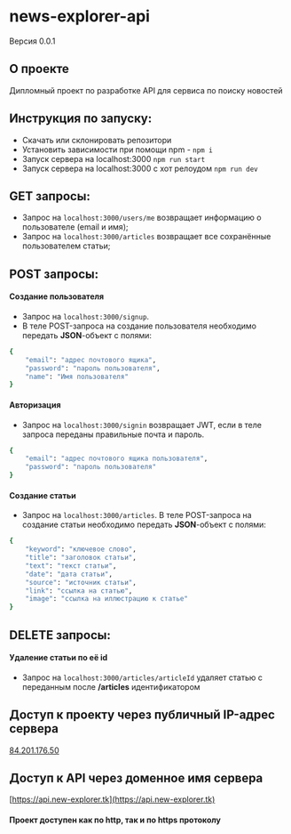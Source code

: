 # news-explorer-api
Версия 0.0.1

## О проекте
Дипломный проект по разработке API для сервиса по поиску новостей 

## Инструкция по запуску:
- Скачать или склонировать репозитори
- Установить зависимости при помощи npm - `npm i`
- Запуск сервера на localhost:3000 `npm run start`
- Запуск сервера на localhost:3000 с хот релоудом `npm run dev`

## GET запросы:
- Запрос на `localhost:3000/users/me` возвращает информацию о пользователе (email и имя);
- Запрос на `localhost:3000/articles` возвращает все сохранённые пользователем статьи;

## POST запросы:
#### Создание пользователя
- Запрос на `localhost:3000/signup`.
- В теле POST-запроса на создание пользователя необходимо передать **JSON**-объект с полями:
```sh
{   
    "email": "адрес почтового ящика",
    "password": "пароль пользователя", 
    "name": "Имя пользователя"
}
```
#### Авторизация
- Запрос на `localhost:3000/signin` возвращает JWT, если в теле запроса переданы правильные почта и пароль.
```sh
{
    "email": "адрес почтового ящика пользователя",
    "password": "пароль пользователя"
}
```
#### Создание статьи
- Запрос на `localhost:3000/articles`.
В теле POST-запроса на создание статьи необходимо передать **JSON**-объект с полями:
```sh
{   
    "keyword": "ключевое слово",
    "title": "заголовок статьи",
    "text": "текст статьи",
    "date": "дата статьи",
    "source": "источник статьи",
    "link": "ссылка на статью",
    "image": "ссылка на иллюстрацию к статье"
} 
```
## DELETE запросы:
#### Удаление статьи по её id
- Запрос на `localhost:3000/articles/articleId` удаляет статью с переданным после **/articles** идентификатором

## Доступ к проекту через публичный IP-адрес сервера 
[84.201.176.50](http://84.201.176.50/)

## Доступ к API через доменное имя сервера
[https://api.new-explorer.tk](https://api.new-explorer.tk)

#### Проект доступен как по http, так и по https протоколу
